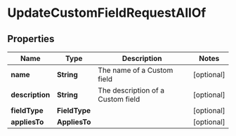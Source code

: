 

# UpdateCustomFieldRequestAllOf


## Properties

Name | Type | Description | Notes
------------ | ------------- | ------------- | -------------
**name** | **String** | The name of a Custom field |  [optional]
**description** | **String** | The description of a Custom field |  [optional]
**fieldType** | **FieldType** |  |  [optional]
**appliesTo** | **AppliesTo** |  |  [optional]



